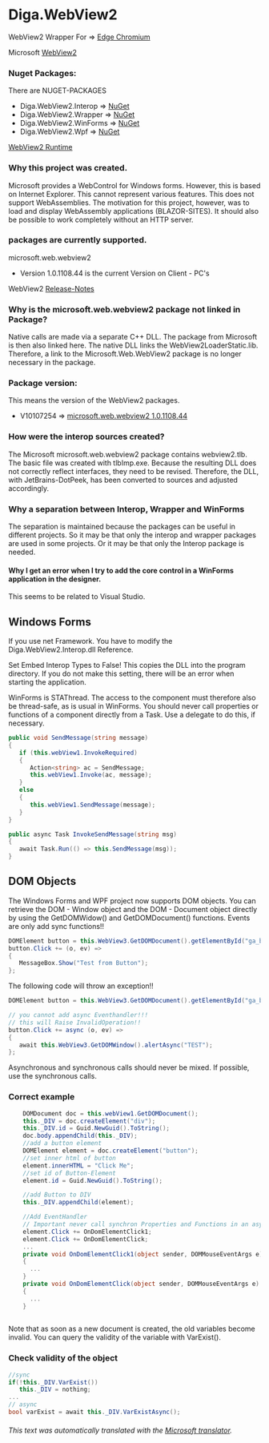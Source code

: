 # Diga.WebView2
WebView2 Wrapper For => [Edge Chromium](https://www.microsoft.com/edge "Edge Chromium")

Microsoft [WebView2](https://docs.microsoft.com/microsoft-edge/hosting/webview2 "WebView2")

### Nuget Packages:
There are NUGET-PACKAGES 

- Diga.WebView2.Interop => [NuGet](https://www.nuget.org/packages/Diga.WebView2.Interop/ "NuGet")
- Diga.WebView2.Wrapper => [NuGet](https://www.nuget.org/packages/Diga.WebView2.Wrapper/ "NuGet")
- Diga.WebView2.WinForms => [NuGet](https://www.nuget.org/packages/Diga.WebView2.WinForms/ "NuGet")
- Diga.WebView2.Wpf => [NuGet](https://www.nuget.org/packages/Diga.WebView2.Wpf/ "NuGet")

[WebView2 Runtime](https://developer.microsoft.com/en-us/microsoft-edge/webview2/)

### Why this project was created.
Microsoft provides a WebControl for Windows forms.
However, this is based on Internet Explorer. This cannot represent various features.
This does not support WebAssemblies.
The motivation for this project, however, was to load and display WebAssembly applications (BLAZOR-SITES).
It should also be possible to work completely without an HTTP server.

### packages are currently supported.
microsoft.web.webview2

- Version 1.0.1108.44 is the current Version on Client - PC's

WebView2 [Release-Notes](https://docs.microsoft.com/de-de/microsoft-edge/webview2/releasenotes)

### Why is the microsoft.web.webview2 package not linked in Package?
Native calls are made via a separate C++ DLL. 
The package from Microsoft is then also linked here. 
The native DLL links the WebView2LoaderStatic.lib. 
Therefore, a link to the Microsoft.Web.WebView2 package is no longer necessary in the package.



### Package version:
This means the version of the WebView2 packages.
- V10107254 => [microsoft.web.webview2 1.0.1108.44](https://www.nuget.org/packages/Microsoft.Web.WebView2/1.0.1108.44)

### How were the interop sources created?
The Microsoft microsoft.web.webview2 package contains webview2.tlb.
The basic file was created with tlbImp.exe.
Because the resulting DLL does not correctly reflect interfaces, they need to be revised.
Therefore, the DLL, with JetBrains-DotPeek, has been converted to sources and adjusted accordingly.

### Why a separation between Interop, Wrapper and WinForms
The separation is maintained because the packages can be useful in different projects.
So it may be that only the interop and wrapper packages are used in some projects.
Or it may be that only the Interop package is needed.

#### Why I get an error when I try to add the core control in a WinForms application in the designer.
This seems to be related to Visual Studio.



## Windows Forms
If you use net Framework. You have to modify the Diga.WebView2.Interop.dll Reference.

Set Embed Interop Types to False!
This copies the DLL into the program directory. If you do not make this setting, there will be an error when starting the application.

WinForms is STAThread. The access to the component must therefore also be thread-safe, as is usual in WinForms. You should never call properties or functions of a component directly from a Task. Use a delegate to do this, if necessary.

```c#
public void SendMessage(string message)
{
   if (this.webView1.InvokeRequired)
   {
      Action<string> ac = SendMessage;
      this.webView1.Invoke(ac, message);
   }
   else
   {
      this.webView1.SendMessage(message);    
   }
}

public async Task InvokeSendMessage(string msg)
{
   await Task.Run(() => this.SendMessage(msg));
}
```

## DOM Objects
The Windows Forms and WPF project now supports DOM objects.
You can retrieve the DOM - Window object and the DOM - Document object directly by using the GetDOMWidow() and GetDOMDocument() functions.
Events are only add sync functions!!
```c#
DOMElement button = this.WebView3.GetDOMDocument().getElementById("ga_button");
button.Click += (o, ev) =>
{
   MessageBox.Show("Test from Button");
};
```


The following code will throw an exception!!

```c#
DOMElement button = this.WebView3.GetDOMDocument().getElementById("ga_button");

// you cannot add async Eventhandler!!!
// this will Raise InvalidOperation!!
button.Click += async (o, ev) =>
{
   await this.WebView3.GetDOMWindow().alertAsync("TEST");
};

```
Asynchronous and synchronous calls should never be mixed. 
If possible, use the synchronous calls.

### Correct example
```c#
    DOMDocument doc = this.webView1.GetDOMDocument();
    this._DIV = doc.createElement("div");
    this._DIV.id = Guid.NewGuid().ToString();
    doc.body.appendChild(this._DIV);
    //add a button element
    DOMElement element = doc.createElement("button");
    //set inner html of button 
    element.innerHTML = "Click Me";
    //set id of Button-Element
    element.id = Guid.NewGuid().ToString();

    //add Button to DIV
    this._DIV.appendChild(element);

    //Add EventHandler
    // Important never call synchron Properties and Functions in an async function
    element.Click += OnDomElementClick1;
    element.Click += OnDomElementClick;
    ...
    private void OnDomElementClick1(object sender, DOMMouseEventArgs e)
    {
      ...
    }
    private void OnDomElementClick(object sender, DOMMouseEventArgs e)
    {
      ...
    }
    
```
Note that as soon as a new document is created, the old variables become invalid. 
You can query the validity of the variable with VarExist().

### Check validity of the object
```c#
//sync
if(!this._DIV.VarExist())
   this._DIV = nothing;
...
// async
bool varExist = await this._DIV.VarExistAsync();
```


###### This text was automatically translated with the [Microsoft translator](https://www.bing.com/translator "Microsoft translator").





